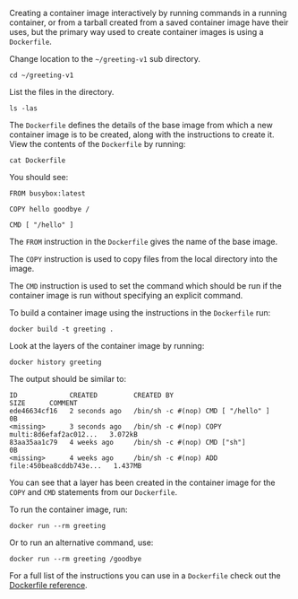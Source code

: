 Creating a container image interactively by running commands in a running container, or from a tarball created from a saved container image have their uses, but the primary way used to create container images is using a `Dockerfile`.

Change location to the `~/greeting-v1` sub directory.

```execute
cd ~/greeting-v1
```

List the files in the directory.

```execute
ls -las
```

The `Dockerfile` defines the details of the base image from which a new container image is to be created, along with the instructions to create it. View the contents of the `Dockerfile` by running:

```execute
cat Dockerfile
```

You should see:

```
FROM busybox:latest

COPY hello goodbye /

CMD [ "/hello" ]
```

The `FROM` instruction in the `Dockerfile` gives the name of the base image.

The `COPY` instruction is used to copy files from the local directory into the image.

The `CMD` instruction is used to set the command which should be run if the container image is run without specifying an explicit command.

To build a container image using the instructions in the `Dockerfile` run:

```execute
docker build -t greeting .
```

Look at the layers of the container image by running:

```execute
docker history greeting
```

The output should be similar to:

```
ID             CREATED         CREATED BY                                      SIZE      COMMENT
ede46634cf16   2 seconds ago   /bin/sh -c #(nop) CMD [ "/hello" ]              0B
<missing>      3 seconds ago   /bin/sh -c #(nop) COPY multi:8d6efaf2ac012...   3.072kB
83aa35aa1c79   4 weeks ago     /bin/sh -c #(nop) CMD ["sh"]                    0B
<missing>      4 weeks ago     /bin/sh -c #(nop) ADD file:450bea8cddb743e...   1.437MB
```

You can see that a layer has been created in the container image for the `COPY` and `CMD` statements from our `Dockerfile`.

To run the container image, run:

```execute
docker run --rm greeting
```

Or to run an alternative command, use:

```execute
docker run --rm greeting /goodbye
```

For a full list of the instructions you can use in a `Dockerfile` check out the [Dockerfile reference](https://docs.docker.com/engine/reference/builder/).
